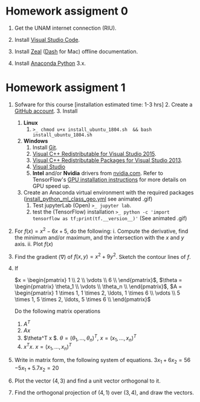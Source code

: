 # Homework assigment 0

1. Get the UNAM internet connection (RIU).

2. Install [Visual Studio Code](https://code.visualstudio.com/download).

3. Install [Zeal](https://zealdocs.org/) ([Dash](https://kapeli.com/dash) for Mac) offline documentation.

4. Install [Anaconda Python](https://www.anaconda.com/distribution/) 3.x.

# Homework assigment 1

1. Sofware for this course [installation estimated time: 1-3 hrs]
   2. Create a [GitHub account](https://github.com/join).
   3. Install
      1. **Linux**
         1. `>_ chmod u+x install_ubuntu_1804.sh  && bash install_ubuntu_1804.sh`
      2. **Windows**
         1. Install [Git](https://git-scm.com/downloads).
         2. [Visual C++ Redistributable for Visual Studio 2015](https://www.microsoft.com/en-us/download/details.aspx?id=48145).
         3. [Visual C++ Redistributable Packages for Visual Studio 2013](https://www.microsoft.com/en-us/download/details.aspx?id=40784).
         4. [Visual Studio](https://visualstudio.microsoft.com/downloads/?utm_medium=post-banner&utm_source=microsoft.com&utm_campaign=channel+banner&utm_content=launch+vs2019)
         5. **Intel** and/or **Nvidia** drivers from [nvidia.com](https://www.nvidia.com/Download/index.aspx?lang=en-us). Refer to TensorFlow's [GPU installation instructions](https://tensorflow.org/install/gpu) for more details on GPU speed up.
   5. Create an Anaconda virtual environment with the required packages ([install_python_ml_class_geo.yml](https://github.com/mathphysmx/teaching-ml/blob/master/install_python_ml_class_geo.yml) see animated .gif)
      1. Test jupyterLab (Open) `>_ jupyter lab`.
      2. test the (TensorFlow) installation `>_ python -c 'import tensorflow as tf;print(tf.__version__)'` (See animated .gif)

2. For $f(x) = x^2 - 6x + 5$, do the following:
   i. Compute the derivative, find the minimum and/or maximum, and the intersection with the $x$ and $y$ axis.
   ii. Plot $f(x)$

3. Find the gradient ($\nabla$) of $f(x, y) = x^2 + 9y^2$. Sketch the contour lines of $f$.

4. If 

   $x = \begin{pmatrix}
   1 \\
   2 \\
   \vdots \\
   6 \\
   \end{pmatrix}$, $\theta = \begin{pmatrix}
   \theta_1 \\
   \vdots \\
   \theta_n \\
   \end{pmatrix}$, $A = \begin{pmatrix}
   1 \times 1, 1 \times 2, \ldots, 1 \times 6 \\
   \vdots \\
   5 \times 1, 5 \times 2, \ldots, 5 \times 6 \\
   \end{pmatrix}$

   Do the following matrix operations

   1. $A^T$
   2. $Ax$
   3. $\theta^T x $. $\theta = (\theta_1, \ldots, \theta_n)^T$, $x = (x_1, \ldots, x_n)^T$
   4. $x^Tx$. $x = (x_1, \ldots, x_n)^T$
5. Write in matrix form, the following system of equations.
   $3x_1 + 6x_2 = 56$
   $-5x_1 + 5.7x_2 = 20$ 

6. Plot the vector $(4,3)$ and find a unit vector orthogonal to it.

7. Find the orthogonal projection of $(4, 1)$ over $(3,4)$, and draw the vectors.
